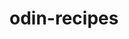 # odin-recipes
<!-- This represents the first project in which I will create a basic recipe website with HTML-->